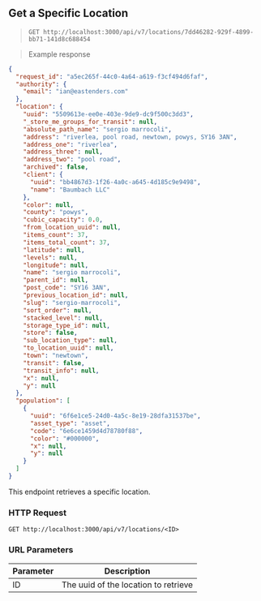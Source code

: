 ## Get a Specific Location

> `GET http://localhost:3000/api/v7/locations/7dd46282-929f-4899-bb71-141d8c688454`

> Example response

```json
{
  "request_id": "a5ec265f-44c0-4a64-a619-f3cf494d6faf",
  "authority": {
    "email": "ian@eastenders.com"
  },
  "location": {
    "uuid": "5509613e-ee0e-403e-9de9-dc9f500c3dd3",
    "_store_me_groups_for_transit": null,
    "absolute_path_name": "sergio marrocoli",
    "address": "riverlea, pool road, newtown, powys, SY16 3AN",
    "address_one": "riverlea",
    "address_three": null,
    "address_two": "pool road",
    "archived": false,
    "client": {
      "uuid": "bb4867d3-1f26-4a0c-a645-4d185c9e9498",
      "name": "Baumbach LLC"
    },
    "color": null,
    "county": "powys",
    "cubic_capacity": 0.0,
    "from_location_uuid": null,
    "items_count": 37,
    "items_total_count": 37,
    "latitude": null,
    "levels": null,
    "longitude": null,
    "name": "sergio marrocoli",
    "parent_id": null,
    "post_code": "SY16 3AN",
    "previous_location_id": null,
    "slug": "sergio-marrocoli",
    "sort_order": null,
    "stacked_level": null,
    "storage_type_id": null,
    "store": false,
    "sub_location_type": null,
    "to_location_uuid": null,
    "town": "newtown",
    "transit": false,
    "transit_info": null,
    "x": null,
    "y": null
  },
  "population": [
    {
      "uuid": "6f6e1ce5-24d0-4a5c-8e19-28dfa31537be",
      "asset_type": "asset",
      "code": "6e6ce1459d4d78780f88",
      "color": "#000000",
      "x": null,
      "y": null
    }
  ]
}
```

This endpoint retrieves a specific location.


### HTTP Request

`GET http://localhost:3000/api/v7/locations/<ID>`

### URL Parameters

Parameter | Description
--------- | -----------
ID | The uuid of the location to retrieve
